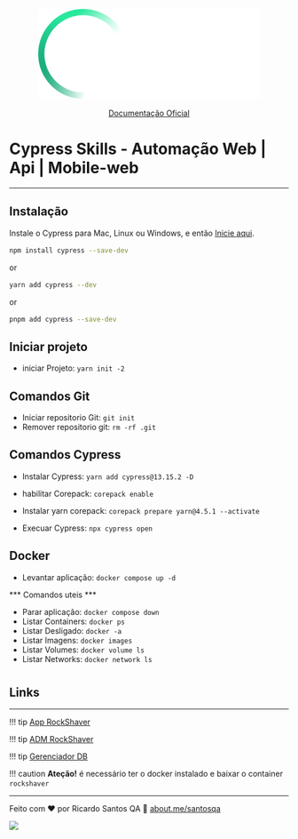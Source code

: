 <p align="center">
  <a href="https://www.cypress.io" target="_blank" rel="noopener noreferrer">
    <picture>
      <source media="(prefers-color-scheme: dark)"  srcset="./assets/cypress-logo-dark.png">
      <source media="(prefers-color-scheme: light)" srcset="./assets/cypress-logo-light.png">
      <img alt="Cypress Logo" src="./assets/cypress-logo-dark.png">
    </picture>
  </a>
</p>
<p align="center">
  <a href="https://on.cypress.io" target="_blank" rel="noopener noreferrer">Documentação Oficial</a>
</p>

# Cypress Skills - Automação Web | Api | Mobile-web




---
## Instalação


Instale o Cypress para Mac, Linux ou Windows, e então [Inicie aqui](https://on.cypress.io/install).

```bash
npm install cypress --save-dev
```
or
```bash
yarn add cypress --dev
```
or
```bash
pnpm add cypress --save-dev
```



## Iniciar projeto
  
  - iniciar Projeto: ` yarn init -2 `


## Comandos Git

  - Iniciar repositorio Git: ` git init `
  - Remover repositorio git: ` rm -rf .git `


## Comandos Cypress

  - Instalar Cypress: ` yarn add cypress@13.15.2 -D `
  - habilitar Corepack: ` corepack enable `
  - Instalar yarn corepack: ` corepack prepare yarn@4.5.1 --activate `
 
  - Execuar Cypress: ` npx cypress open `
 

## Docker

  - Levantar aplicaçâo: ` docker compose up -d `
  
  *** Comandos uteis ***
  - Parar aplicaçâo: ` docker compose down `
  - Listar Containers: ` docker ps `
  - Listar Desligado: ` docker -a `
  - Listar Imagens: ` docker images `
  - Listar Volumes: ` docker volume ls `
  - Listar Networks: ` docker network ls `  
  


   
  
#

## Links
---

!!! tip [App RockShaver](localhost:300)

!!! tip [ADM RockShaver](http://localhost:8100/login) <!-- Matrícula:     Senha:   -->

!!! tip [Gerenciador DB](http://localhost:17017) <!-- Username: cypress    Password: skills  -->

!!! caution **Ateção!** é necessário ter o docker instalado e baixar o container ```rockshaver```


---

Feito com ♥ por Ricardo Santos QA :wave: [about.me/santosqa](https://about.me/santosqa)




![](https://visitor-badge.glitch.me/badge?page_id=santosqa)
